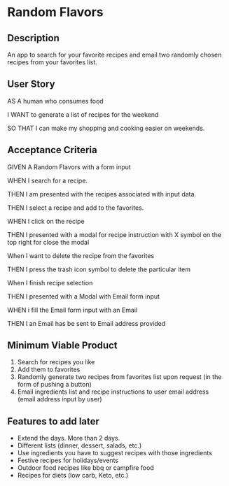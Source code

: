 # Random Flavors

## Description
An app to search for your favorite recipes and email two randomly chosen recipes from your favorites list.

## User Story
AS A human who consumes food 

I WANT to generate a list of recipes for the weekend

SO THAT I can make my shopping and cooking easier on weekends.

## Acceptance Criteria

GIVEN A Random Flavors with a form input

WHEN I search for a recipe.

THEN I am presented with the recipes associated with input data.

THEN I select a recipe and add to the favorites.

WHEN I click on the recipe 

THEN I presented with a modal for recipe instruction with X   symbol on the top right  for close the modal

When I want to delete the recipe from the favorites

THEN I press the trash icon symbol to delete the particular item

When I finish recipe selection

THEN I presented with a Modal with Email  form input 

WHEN i fill the Email form input with an Email

THEN I an Email has be sent to Email address provided

## Minimum Viable Product
1. Search for recipes you like
1. Add them to favorites 
1. Randomly generate two recipes from favorites list upon request (in the form of pushing a button)
1. Email ingredients list and recipe instructions to user email address (email address input by user)

## Features to add later
- Extend the days. More than 2 days.
- Different lists (dinner, dessert, salads, etc.)
- Use ingredients you have to suggest recipes with those ingredients
- Festive recipes for holidays/events
- Outdoor food recipes like bbq or campfire food 
- Recipes for diets (low carb, Keto, etc.)
